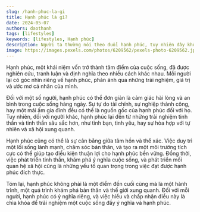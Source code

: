 ```yaml
---
slug: /hanh-phuc-la-gi
title: Hạnh phúc là gì?
date: 2024-05-07
authors: daothanh
tags: [lifestyles]
keywords: [lifestyles, Hạnh phúc]
description: Người ta thường nói theo đuổi hạnh phúc, tuy nhiên đây không phải một thứ có thể theo đuổi.
image: https://images.pexels.com/photos/6209562/pexels-photo-6209562.jpeg
---
```


Hạnh phúc, một khái niệm vốn trở thành tâm điểm của cuộc sống, đã được nghiên cứu, tranh luận và định nghĩa theo nhiều cách khác nhau. Mỗi người lại có góc nhìn riêng về hạnh phúc, phản ánh qua những trải nghiệm, giá trị và ước mơ cá nhân của mình.

<!-- truncate -->

Đối với một số người, hạnh phúc có thể đơn giản là cảm giác hài lòng và an bình trong cuộc sống hàng ngày. Sự tự do tài chính, sự nghiệp thành công, hay một mái ấm gia đình đều có thể là nguồn gốc của hạnh phúc đối với họ. Tuy nhiên, đối với người khác, hạnh phúc lại đến từ những trải nghiệm tinh thần và tinh thần sâu sắc hơn, như tình bạn, tình yêu, hay sự hòa hợp với tự nhiên và xã hội xung quanh.

Hạnh phúc cũng có thể là sự cân bằng giữa tâm hồn và thể xác. Việc duy trì một lối sống lành mạnh, chăm sóc bản thân, và tạo ra một môi trường tích cực có thể giúp tạo điều kiện thuận lợi cho hạnh phúc bền vững. Đồng thời, việc phát triển tinh thần, khám phá ý nghĩa cuộc sống, và phát triển mối quan hệ xã hội cũng là những yếu tố quan trọng trong việc đạt được hạnh phúc đích thực.

Tóm lại, hạnh phúc không phải là một điểm đến cuối cùng mà là một hành trình, một quá trình khám phá bản thân và thế giới xung quanh. Đối với mỗi người, hạnh phúc có ý nghĩa riêng, và việc hiểu và chấp nhận điều này là chìa khóa để trải nghiệm một cuộc sống đầy ý nghĩa và hạnh phúc.
